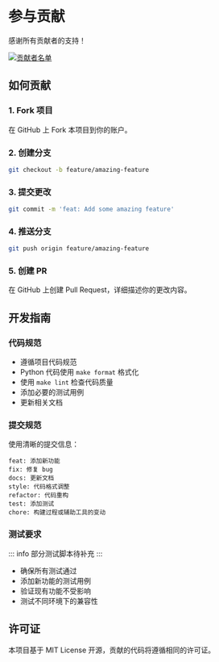 # 参与贡献

感谢所有贡献者的支持！

<a href="https://github.com/xerrors/Yuxi-Know/contributors">
    <img src="https://contributors.nn.ci/api?repo=xerrors/Yuxi-Know" alt="贡献者名单">
</a>

## 如何贡献

### 1. Fork 项目

在 GitHub 上 Fork 本项目到你的账户。

### 2. 创建分支

```bash
git checkout -b feature/amazing-feature
```

### 3. 提交更改

```bash
git commit -m 'feat: Add some amazing feature'
```

### 4. 推送分支

```bash
git push origin feature/amazing-feature
```

### 5. 创建 PR

在 GitHub 上创建 Pull Request，详细描述你的更改内容。

## 开发指南

### 代码规范

- 遵循项目代码规范
- Python 代码使用 `make format` 格式化
- 使用 `make lint` 检查代码质量
- 添加必要的测试用例
- 更新相关文档

### 提交规范

使用清晰的提交信息：

```
feat: 添加新功能
fix: 修复 bug
docs: 更新文档
style: 代码格式调整
refactor: 代码重构
test: 添加测试
chore: 构建过程或辅助工具的变动
```

### 测试要求

::: info
 部分测试脚本待补充
:::

- 确保所有测试通过
- 添加新功能的测试用例
- 验证现有功能不受影响
- 测试不同环境下的兼容性

## 许可证

本项目基于 MIT License 开源，贡献的代码将遵循相同的许可证。

